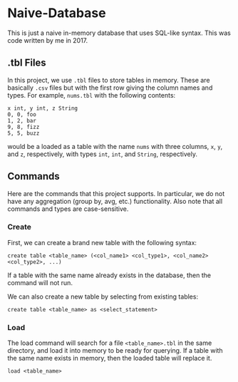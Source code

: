# Naive-Database

This is just a naive in-memory database that uses SQL-like syntax. This was code written by me in 2017.

## .tbl Files
In this project, we use `.tbl` files to store tables in memory. These are basically `.csv` files but with the first row giving the column names and types.
For example, `nums.tbl` with the following contents:

`x int, y int, z String`  
`0, 0, foo`  
`1, 2, bar`   
`9, 8, fizz`  
`5, 5, buzz`  

would be a loaded as a table with the name `nums` with three columns, `x`, `y`, and `z`, respectively, with types `int`, `int`, and `String`, respectively.

## Commands

Here are the commands that this project supports. In particular, we do not have any aggregation (group by, avg, etc.) functionality. 
Also note that all commands and types are case-sensitive.

### Create
First, we can create a brand new table with the following syntax:

`create table <table_name> (<col_name1> <col_type1>, <col_name2> <col_type2>, ...)`

If a table with the same name already exists in the database, then the command will not run.

We can also create a new table by selecting from existing tables:

`create table <table_name> as <select_statement>`

### Load
The load command will search for a file `<table_name>.tbl` in the same directory, and load it into memory to be ready for querying. If a table with the same name 
exists in memory, then the loaded table will replace it.

`load <table_name>`



